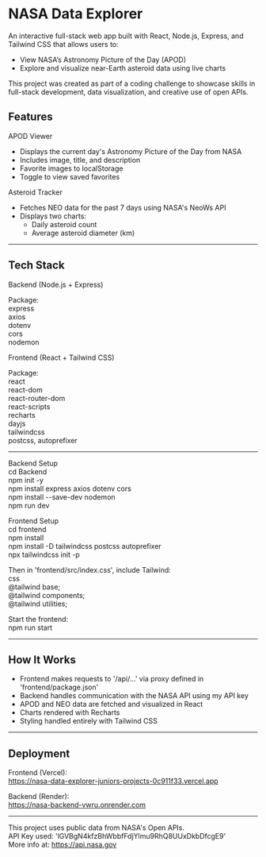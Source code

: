 # NASA Data Explorer 

An interactive full-stack web app built with React, Node.js, Express, and Tailwind CSS that allows users to:

- View NASA’s Astronomy Picture of the Day (APOD)
- Explore and visualize near-Earth asteroid data using live charts

This project was created as part of a coding challenge to showcase skills in full-stack development, data visualization, and creative use of open APIs.

##  Features

APOD Viewer
- Displays the current day's Astronomy Picture of the Day from NASA
- Includes image, title, and description
- Favorite images to localStorage
- Toggle to view saved favorites

Asteroid Tracker
- Fetches NEO data for the past 7 days using NASA's NeoWs API
- Displays two charts:
  - Daily asteroid count
  - Average asteroid diameter (km)


---

##  Tech Stack

 Backend (Node.js + Express)

 Package:    
 express     
 axios        
 dotenv      
 cors         
 nodemon      

Frontend (React + Tailwind CSS)

Package:                   
react                     
react-dom                   
react-router-dom           
react-scripts               
recharts                    
dayjs                      
tailwindcss                  
postcss, autoprefixer        

---

Backend Setup  
cd Backend  
npm init -y  
npm install express axios dotenv cors  
npm install --save-dev nodemon  
npm run dev  

Frontend Setup  
cd frontend  
npm install  
npm install -D tailwindcss postcss autoprefixer  
npx tailwindcss init -p  

Then in 'frontend/src/index.css', include Tailwind:  
css  
@tailwind base;  
@tailwind components;  
@tailwind utilities;  

Start the frontend:  
npm run start   

---

## How It Works

- Frontend makes requests to '/api/...' via proxy defined in 'frontend/package.json'
- Backend handles communication with the NASA API using my API key
- APOD and NEO data are fetched and visualized in React
- Charts rendered with Recharts
- Styling handled entirely with Tailwind CSS

---

##  Deployment

Frontend (Vercel):  
https://nasa-data-explorer-juniors-projects-0c911f33.vercel.app

Backend (Render):  
https://nasa-backend-vwru.onrender.com

---

This project uses public data from NASA's Open APIs.  
API Key used: 'lGVBgN4kfzBhWbbfFdjYlmu9RhQ8UUxDkbDfcgE9'  
More info at: https://api.nasa.gov
